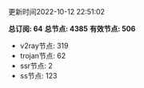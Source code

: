 更新时间2022-10-12 22:51:02

**总订阅: 64**
**总节点: 4385**
**有效节点: 506**
- v2ray节点: 319
- trojan节点: 62
- ssr节点: 2
- ss节点: 123
